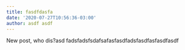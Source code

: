 ```yaml
---
title: fasdfdasfa
date: '2020-07-27T10:56:36-03:00'
author: asdf asdf
---
```

New post, who dis?asd fadsfadsfsdafsafasfasdfadsfasdfasfasdfasdf